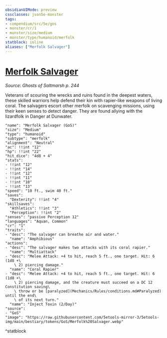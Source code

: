 ```yaml
---
obsidianUIMode: preview
cssclasses: json5e-monster
tags:
- compendium/src/5e/gos
- monster/cr/1
- monster/size/medium
- monster/type/humanoid/merfolk
statblock: inline
aliases: ["Merfolk Salvager"]
---
```

# [Merfolk Salvager](Mechanics\bestiary\humanoid/merfolk-salvager-gos.md)
*Source: Ghosts of Saltmarsh p. 244*  

Veterans of scouring the wrecks and ruins found in the deepest waters, these skilled warriors help defend their kin with rapier-like weapons of living coral. The salvagers escort other merfolk on scavenging missions, using their keen senses to detect danger. They are found allying with the lizardfolk in Danger at Dunwater.

```statblock
"name": "Merfolk Salvager (GoS)"
"size": "Medium"
"type": "humanoid"
"subtype": "merfolk"
"alignment": "Neutral"
"ac": !!int "12"
"hp": !!int "22"
"hit_dice": "4d8 + 4"
"stats":
- !!int "12"
- !!int "14"
- !!int "12"
- !!int "11"
- !!int "10"
- !!int "13"
"speed": "10 ft., swim 40 ft."
"saves":
  "Dexterity": !!int "4"
"skillsaves":
  "Athletics": !!int "3"
  "Perception": !!int "2"
"senses": "passive Perception 12"
"languages": "Aquan, Common"
"cr": "1"
"traits":
- "desc": "The salvager can breathe air and water."
  "name": "Amphibious"
"actions":
- "desc": "The salvager makes two attacks with its coral rapier."
  "name": "Multiattack"
- "desc": "Melee Attack: +4 to hit, reach 5 ft., one target. Hit: 6 (1d8 +\
    \ 2) piercing damage."
  "name": "Coral Rapier"
- "desc": "Melee Attack: +4 to hit, reach 5 ft., one target. Hit: 6 (1d8 +\
    \ 2) piercing damage, and the creature must succeed on a DC 12 Constitution saving\
    \ throw or be [paralyzed](Mechanics/Rules/conditions.md#Paralyzed) until the end\
    \ of its next turn."
  "name": "Inject Toxin (2/Day)"
"source":
- "GoS"
"image": "https://raw.githubusercontent.com/5etools-mirror-3/5etools-img/main/bestiary/tokens/GoS/Merfolk%20Salvager.webp"
```
^statblock